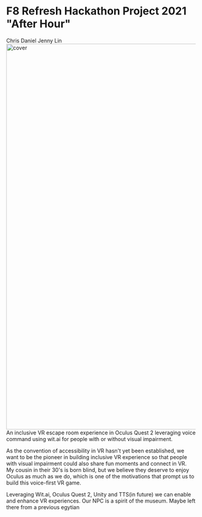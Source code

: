 # F8 Refresh Hackathon Project 2021  "After Hour"
Chris Daniel
Jenny Lin
<img width="1024" alt="cover" src="https://user-images.githubusercontent.com/43097420/117728304-4635e200-b1b7-11eb-8285-64fd68f0533d.png">
An inclusive VR escape room experience in Oculus Quest 2 leveraging voice command using wit.ai for people with or without visual impairment.

As the convention of accessibility in VR hasn't yet been established, we want to be the pioneer in building inclusive VR experience so that people with visual impairment could also share fun moments and connect in VR. My cousin in their 30's is born blind, but we believe they deserve to enjoy Oculus as much as we do, which is one of the motivations that prompt us to build this voice-first VR game.


Leveraging Wit.ai, Oculus Quest 2, Unity and TTS(in future) we can enable and enhance VR experiences. Our NPC is a spirit of the museum. Maybe left there from a previous egytian 



